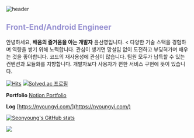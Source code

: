 ![header](https://capsule-render.vercel.app/api?type=waving&color=gradient&customColorList=3&text=Seonyoung%20Yun's%20Git&animation=fadeIn&fontSize=35&fontAlignY=40&fontAlign=75&height=250)

<h2 style="color:#9892d2">Front-End/Android Engineer</h3>

안녕하세요, **배움의 즐거움을 아는 개발자** 윤선영입니다. <
다양한 기술 스택을 경험하며 역량을 쌓기 위해 노력합니다.
관심이 생기면 망설임 없이 도전하고 부딪혀가며 배우는 것을 좋아합니다.
코드의 재사용성에 관심이 많습니다.
팀원 모두가 납득할 수 있는 컨벤션과 모듈화를 지향합니다. 
개발자보다 사용자가 편한 서비스 구현에 뜻이 있습니다.

[![Hits](https://hits.seeyoufarm.com/api/count/incr/badge.svg?url=https%3A%2F%2Fgithub.com%2Fnyoungnyoung&count_bg=%239DCFF7&title_bg=%23555555&icon=&icon_color=%23E7E7E7&title=Github&edge_flat=false)](https://hits.seeyoufarm.com) [![Solved.ac
프로필](http://mazassumnida.wtf/api/mini/generate_badge?boj=sa7551)](https://solved.ac/sa7551)

**Portfolio** [Notion Portfolio](https://trail-shirt-9e7.notion.site/217a45b622904c7dae2a9647cd24b7a7?pvs=4)

**Log** [https://nyoungyi.com/](https://nyoungyi.com/)

[![Seonyoung's GitHub stats](https://github-readme-stats.vercel.app/api?username=nyoungnyoung&include_all_commits=true&theme=nord&hide_border=true&count_private=true)](https://github.com/nyoungnyoung/github-readme-stats)


<img src="https://img.shields.io/badge/Python-3776AB?style=for-the-badge&logo=Python&logoColor=white">

<!--
**nyoungnyoung/nyoungnyoung** is a ✨ _special_ ✨ repository because its `README.md` (this file) appears on your GitHub profile.

Here are some ideas to get you started:

- 🔭 I’m currently working on ...
- 🌱 I’m currently learning ...
- 👯 I’m looking to collaborate on ...
- 🤔 I’m looking for help with ...
- 💬 Ask me about ...
- 📫 How to reach me: ...
- 😄 Pronouns: ...
- ⚡ Fun fact: ...
-->
